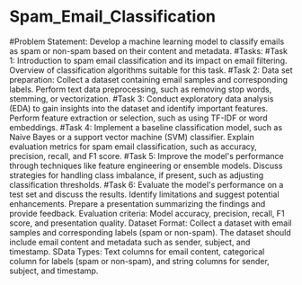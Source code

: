 # Spam_Email_Classification
#Problem Statement: Develop a machine learning model to classify emails as spam or non-spam based
on their content and metadata.
#Tasks:
#Task 1:
Introduction to spam email classification and its impact on email filtering.
Overview of classification algorithms suitable for this task.
#Task 2:
Data set preparation: Collect a dataset containing email samples and corresponding labels.
Perform text data preprocessing, such as removing stop words, stemming, or vectorization.
#Task 3:
Conduct exploratory data analysis (EDA) to gain insights into the dataset and identify important
features.
Perform feature extraction or selection, such as using TF-IDF or word embeddings.
#Task 4:
Implement a baseline classification model, such as Naive Bayes or a support vector machine (SVM)
classifier.
Explain evaluation metrics for spam email classification, such as accuracy, precision, recall, and F1 score.
#Task 5:
Improve the model's performance through techniques like feature engineering or ensemble models.
Discuss strategies for handling class imbalance, if present, such as adjusting classification thresholds.
#Task 6:
Evaluate the model's performance on a test set and discuss the results.
Identify limitations and suggest potential enhancements.
Prepare a presentation summarizing the findings and provide feedback.
Evaluation criteria: Model accuracy, precision, recall, F1 score, and presentation quality.
Dataset Format: Collect a dataset with email samples and corresponding labels (spam or non-spam).
The dataset should include email content and metadata such as sender, subject, and timestamp.
SData Types: Text columns for email content, categorical column for labels (spam or non-spam), and string columns for sender, subject, and timestamp.
